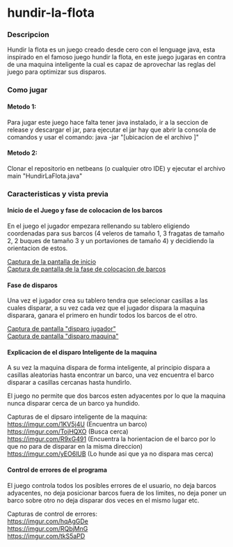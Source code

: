 # hundir-la-flota


### Descripcion

Hundir la flota es un juego creado desde cero con el lenguage java, esta inspirado en el famoso juego hundir la flota, en este juego jugaras en contra de una maquina inteligente la cual es capaz de aprovechar las reglas del juego para optimizar sus disparos.


### Como jugar

#### Metodo 1: 

Para jugar este juego hace falta tener java instalado, ir a la seccion de release y descargar el jar, para ejecutar el jar hay que abrir la consola de comandos y usar el comando: java -jar "[ubicacion de el archivo ]"

#### Metodo 2: 
Clonar el repositorio en netbeans (o cualquier otro IDE) y ejecutar el archivo main "HundirLaFlota.java"


### Caracteristicas y vista previa


#### Inicio de el Juego y fase de colocacion de los barcos

En el juego el jugador empezara rellenando su tablero eligiendo coordenadas para sus barcos (4 veleros de tamaño 1, 3 fragatas de tamaño 2, 2 buques de tamaño 3 y un portaviones de tamaño 4) y decidiendo la orientacion de estos.

[Captura de la pantalla de inicio ](https://imgur.com/mDJkndj) <br />
[Captura de pantalla de la fase de colocacion de barcos](https://imgur.com/qAWdUiS)


#### Fase de disparos

Una vez el jugador crea su tablero tendra que selecionar casillas a las cuales disparar, a su vez cada vez que el jugador dispara la maquina disparara, ganara el primero en hundir todos los barcos de el otro.

[Captura de pantalla "disparo jugador"](https://imgur.com/Z0UxUiy) <br />
[Captura de pantalla "disparo maquina"](https://imgur.com/RQin7lc) 


#### Explicacion de el disparo Inteligente de la maquina

A su vez la maquina dispara de forma inteligente, al principio dispara a casillas aleatorias hasta encontrar un barco, una vez encuentra el barco disparar a casillas cercanas hasta hundirlo.

El juego no permite que dos barcos esten adyacentes por lo que la maquina nunca disparar cerca de un barco ya hundido.

Capturas de el dipsaro inteligente de la maquina: <br />
https://imgur.com/1KV5j4U (Encuentra un barco) <br />
https://imgur.com/TojHQXO (Busca cerca) <br />
https://imgur.com/R9xG491 (Encuentra la horientacion de el barco por lo que no para de disparar en la misma direccion) <br />
https://imgur.com/yEO6lUB (Lo hunde asi que ya no dispara mas cerca) <br />


#### Control de errores de el programa

El juego controla todos los posibles errores de el usuario, no deja barcos adyacentes, no deja posicionar barcos fuera de los limites, no deja poner un barco sobre otro no deja disparar dos veces en el mismo lugar etc.

Capturas de control de errores: <br />
https://imgur.com/hqAgGDe <br />
https://imgur.com/RQbjMnG <br />
https://imgur.com/tkS5aPD <br />
